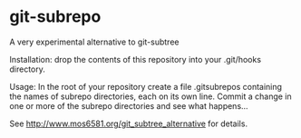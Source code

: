 git-subrepo
===========

A very experimental alternative to git-subtree

Installation: drop the contents of this repository into your .git/hooks
directory.

Usage: In the root of your repository create a file .gitsubrepos containing
the names of subrepo directories, each on its own line. Commit a change in
one or more of the subrepo directories and see what happens...

See http://www.mos6581.org/git_subtree_alternative for details.

